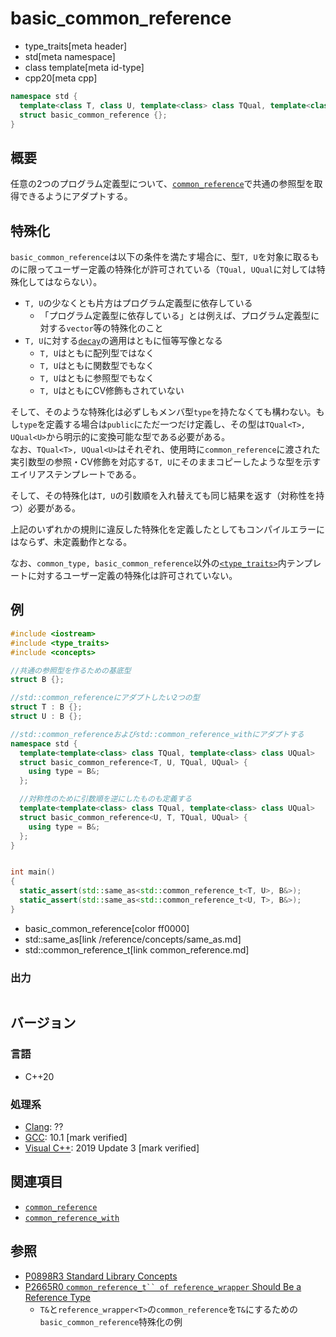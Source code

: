 # basic_common_reference
* type_traits[meta header]
* std[meta namespace]
* class template[meta id-type]
* cpp20[meta cpp]

```cpp
namespace std {
  template<class T, class U, template<class> class TQual, template<class> class UQual>
  struct basic_common_reference {};
}
```

## 概要

任意の2つのプログラム定義型について、[`common_reference`](common_reference.md)で共通の参照型を取得できるようにアダプトする。

## 特殊化

`basic_common_reference`は以下の条件を満たす場合に、型`T, U`を対象に取るものに限ってユーザー定義の特殊化が許可されている（`TQual, UQual`に対しては特殊化してはならない）。

- `T, U`の少なくとも片方はプログラム定義型に依存している
    - 「プログラム定義型に依存している」とは例えば、プログラム定義型に対する`vector`等の特殊化のこと
- `T, U`に対する[`decay`](/reference/type_traits/decay.md)の適用はともに恒等写像となる
    - `T, U`はともに配列型ではなく
    - `T, U`はともに関数型でもなく
    - `T, U`はともに参照型でもなく
    - `T, U`はともにCV修飾もされていない

そして、そのような特殊化は必ずしもメンバ型`type`を持たなくても構わない。もし`type`を定義する場合は`public`にただ一つだけ定義し、その型は`TQual<T>, UQual<U>`から明示的に変換可能な型である必要がある。  
なお、`TQual<T>, UQual<U>`はそれぞれ、使用時に`common_reference`に渡された実引数型の参照・CV修飾を対応する`T, U`にそのままコピーしたような型を示すエイリアステンプレートである。

そして、その特殊化は`T, U`の引数順を入れ替えても同じ結果を返す（対称性を持つ）必要がある。

上記のいずれかの規則に違反した特殊化を定義したとしてもコンパイルエラーにはならず、未定義動作となる。

なお、`common_type, basic_common_reference`以外の[`<type_traits>`](/reference/type_traits.md)内テンプレートに対するユーザー定義の特殊化は許可されていない。

## 例
```cpp example
#include <iostream>
#include <type_traits>
#include <concepts>

//共通の参照型を作るための基底型
struct B {};

//std::common_referenceにアダプトしたい2つの型
struct T : B {};
struct U : B {};

//std::common_referenceおよびstd::common_reference_withにアダプトする
namespace std {
  template<template<class> class TQual, template<class> class UQual>
  struct basic_common_reference<T, U, TQual, UQual> {
    using type = B&;
  };

  //対称性のために引数順を逆にしたものも定義する
  template<template<class> class TQual, template<class> class UQual>
  struct basic_common_reference<U, T, TQual, UQual> {
    using type = B&;
  };
}


int main()
{
  static_assert(std::same_as<std::common_reference_t<T, U>, B&>);
  static_assert(std::same_as<std::common_reference_t<U, T>, B&>);
}
```
* basic_common_reference[color ff0000]
* std::same_as[link /reference/concepts/same_as.md]
* std::common_reference_t[link common_reference.md]

### 出力
```
```

## バージョン
### 言語
- C++20

### 処理系
- [Clang](/implementation.md#clang): ??
- [GCC](/implementation.md#gcc): 10.1 [mark verified]
- [Visual C++](/implementation.md#visual_cpp): 2019 Update 3 [mark verified]

## 関連項目

- [`common_reference`](common_reference.md)
- [`common_reference_with`](/reference/concepts/common_reference_with.md)

## 参照

- [P0898R3 Standard Library Concepts](http://www.open-std.org/jtc1/sc22/wg21/docs/papers/2018/p0898r3.pdf)
- [P2665R0 `common_reference_t`` of reference_wrapper` Should Be a Reference Type](https://www.open-std.org/jtc1/sc22/wg21/docs/papers/2022/p2655r0.html)
    - `T&`と`reference_wrapper<T>`の`common_reference`を`T&`にするための`basic_common_reference`特殊化の例
